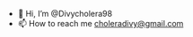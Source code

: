 - 👋 Hi, I’m @Divycholera98
- 📫 How to reach me choleradivy@gmail.com

<!---
Divycholera98/Divycholera98 is a ✨ special ✨ repository because its `README.md` (this file) appears on your GitHub profile.
You can click the Preview link to take a look at your changes.
--->
